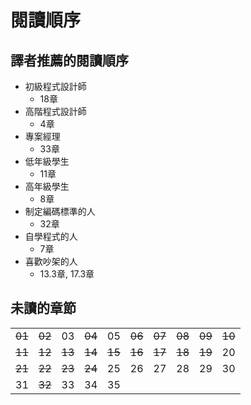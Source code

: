 # 閱讀順序

## 譯者推薦的閱讀順序
* 初級程式設計師
	* 18章
* 高階程式設計師
	* 4章
* 專案經理
	* 33章
* 低年級學生
	* 11章
* 高年級學生
	* 8章
* 制定編碼標準的人
	* 32章
* 自學程式的人
	* 7章
* 喜歡吵架的人
	* 13.3章, 17.3章

## 未讀的章節

|    |    |    |    |    |    |    |    |    |    |
|----|----|----|----|----|----|----|----|----|----|
| ~~01~~  | ~~02~~  | 03  | ~~04~~  |  05 | ~~06~~  | ~~07~~  | ~~08~~  | ~~09~~  | ~~10~~ |
| ~~11~~ | ~~12~~ | ~~13~~ | ~~14~~ | ~~15~~ | ~~16~~ | ~~17~~ | ~~18~~ | ~~19~~ | 20 |
| ~~21~~ | ~~22~~ | ~~23~~ | ~~24~~ | 25 | 26 | 27 | 28 | 29 | 30 |
| 31 | ~~32~~ | 33 | 34 | 35 |    |    |    |    |    |
<!--stackedit_data:
eyJoaXN0b3J5IjpbMjA2NjE1NTk1NSwxODAzMzA4NjU5LDE0MD
M5NjIwOTksMTc5MjQwMDA1MSwyNDUzMDUyNjcsLTE1NzcxMDgx
MDksLTE0MjEwNzcyMTcsLTQwMDUzMDI3LDk0Njg1MTE2OSwxMD
E4ODM5MDY5XX0=
-->